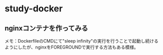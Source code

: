 # study-docker

## nginxコンテナを作ってみる
メモ：DockerfileのCMDにて"sleep infinity"の実行を行うことで起動し続けるようにしたが、nginxをFOREGROUNDで実行する方法もある模様。
